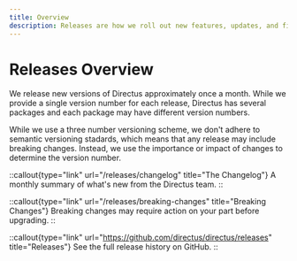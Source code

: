 ```yaml
---
title: Overview
description: Releases are how we roll out new features, updates, and fixes to Directus.
---
```


# Releases Overview

We release new versions of Directus approximately once a month. While we provide a single version number for each release, Directus has several packages and each package may have different version numbers.

While we use a three number versioning scheme, we don't adhere to semantic versioning stadards, which means that any release may include breaking changes. Instead, we use the importance or impact of changes to determine the version number. 

::callout{type="link" url="/releases/changelog" title="The Changelog"}
A monthly summary of what's new from the Directus team.
::

::callout{type="link" url="/releases/breaking-changes" title="Breaking Changes"}
Breaking changes may require action on your part before upgrading.
::

::callout{type="link" url="https://github.com/directus/directus/releases" title="Releases"}
See the full release history on GitHub.
::